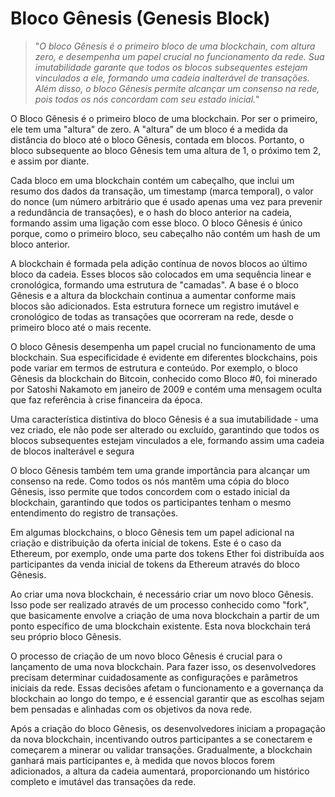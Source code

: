 # Bloco Gênesis (Genesis Block)

>"*O bloco Gênesis é o primeiro bloco de uma blockchain, com altura zero, e desempenha um papel crucial no funcionamento da rede. Sua imutabilidade garante que todos os blocos subsequentes estejam vinculados a ele, formando uma cadeia inalterável de transações. Além disso, o bloco Gênesis permite alcançar um consenso na rede, pois todos os nós concordam com seu estado inicial.*"

O Bloco Gênesis é o primeiro bloco de uma blockchain. Por ser o primeiro, ele tem uma "altura" de zero. A "altura" de um bloco é a medida da distância do bloco até o bloco Gênesis, contada em blocos. Portanto, o bloco subsequente ao bloco Gênesis tem uma altura de 1, o próximo tem 2, e assim por diante.

Cada bloco em uma blockchain contém um cabeçalho, que inclui um resumo dos dados da transação, um timestamp (marca temporal), o valor do nonce (um número arbitrário que é usado apenas uma vez para prevenir a redundância de transações), e o hash do bloco anterior na cadeia, formando assim uma ligação com esse bloco. O bloco Gênesis é único porque, como o primeiro bloco, seu cabeçalho não contém um hash de um bloco anterior.

A blockchain é formada pela adição contínua de novos blocos ao último bloco da cadeia. Esses blocos são colocados em uma sequência linear e cronológica, formando uma estrutura de "camadas". A base é o bloco Gênesis e a altura da blockchain continua a aumentar conforme mais blocos são adicionados. Esta estrutura fornece um registro imutável e cronológico de todas as transações que ocorreram na rede, desde o primeiro bloco até o mais recente.

O bloco Gênesis desempenha um papel crucial no funcionamento de uma blockchain. Sua especificidade é evidente em diferentes blockchains, pois pode variar em termos de estrutura e conteúdo. Por exemplo, o bloco Gênesis da blockchain do Bitcoin, conhecido como Bloco #0, foi minerado por Satoshi Nakamoto em janeiro de 2009 e contém uma mensagem oculta que faz referência à crise financeira da época.

Uma característica distintiva do bloco Gênesis é a sua imutabilidade - uma vez criado, ele não pode ser alterado ou excluído, garantindo que todos os blocos subsequentes estejam vinculados a ele, formando assim uma cadeia de blocos inalterável e segura

O bloco Gênesis também tem uma grande importância para alcançar um consenso na rede. Como todos os nós mantêm uma cópia do bloco Gênesis, isso permite que todos concordem com o estado inicial da blockchain, garantindo que todos os participantes tenham o mesmo entendimento do registro de transações.

Em algumas blockchains, o bloco Gênesis tem um papel adicional na criação e distribuição da oferta inicial de tokens. Este é o caso da Ethereum, por exemplo, onde uma parte dos tokens Ether foi distribuída aos participantes da venda inicial de tokens da Ethereum através do bloco Gênesis.

Ao criar uma nova blockchain, é necessário criar um novo bloco Gênesis. Isso pode ser realizado através de um processo conhecido como "fork", que basicamente envolve a criação de uma nova blockchain a partir de um ponto específico de uma blockchain existente. Esta nova blockchain terá seu próprio bloco Gênesis.

O processo de criação de um novo bloco Gênesis é crucial para o lançamento de uma nova blockchain. Para fazer isso, os desenvolvedores precisam determinar cuidadosamente as configurações e parâmetros iniciais da rede. Essas decisões afetam o funcionamento e a governança da blockchain ao longo do tempo, e é essencial garantir que as escolhas sejam bem pensadas e alinhadas com os objetivos da nova rede.

Após a criação do bloco Gênesis, os desenvolvedores iniciam a propagação da nova blockchain, incentivando outros participantes a se conectarem e começarem a minerar ou validar transações. Gradualmente, a blockchain ganhará mais participantes e, à medida que novos blocos forem adicionados, a altura da cadeia aumentará, proporcionando um histórico completo e imutável das transações da rede.